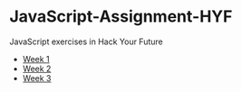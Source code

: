 # JavaScript-Assignment-HYF

JavaScript exercises in Hack Your Future

- [Week 1](./week-1/week1.md)
- [Week 2](./Week-2/week2.md)
- [Week 3](./week-3/week-3.md)
